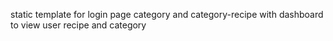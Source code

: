 static template for login page category and category-recipe with dashboard to view user recipe and category
